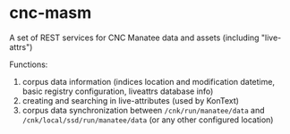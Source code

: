 # cnc-masm

A set of REST services for CNC Manatee data and assets (including "live-attrs")

Functions:

1. corpus data information (indices location and modification datetime, basic registry configuration, liveattrs database info)
2. creating and searching in live-attributes (used by KonText)
3. corpus data synchronization between `/cnk/run/manatee/data` and `/cnk/local/ssd/run/manatee/data`
   (or any other configured location)